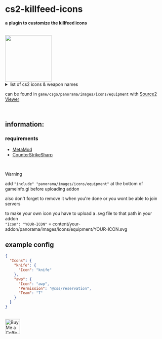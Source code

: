 # cs2-killfeed-icons
**a plugin to customize the killfeed icons**

<br>

<img src="https://github.com/user-attachments/assets/db91d07e-2550-4bf2-b5c2-e4a0f4002873" width="150">

<br>

<details>
<summary>list of cs2 icons & weapon names</summary>
ak47<br>
ammobox<br>
ammobox_threepack<br>
armor<br>
armor_helmet<br>
assaultsuit<br>
assaultsuit_helmet_only<br>
aug<br>
awp<br>
axe<br>
bayonet<br>
bizon<br>
breachcharge<br>
breachcharge_projectile<br>
bumpmine<br>
c4<br>
clothing_hands<br>
controldrone<br>
customplayer<br>
cz75a<br>
deagle<br>
decoy<br>
defuser<br>
disconnect<br>
diversion<br>
dronegun<br>
elite<br>
famas<br>
firebomb<br>
fists<br>
fiveseven<br>
flair0<br>
flashbang<br>
flashbang_assist<br>
frag_grenade<br>
g3sg1<br>
galilar<br>
glock<br>
grenadepack<br>
grenadepack2<br>
hammer<br>
healthshot<br>
heavy_armor<br>
hegrenade<br>
helmet<br>
hkp2000<br>
incgrenade<br>
inferno<br>
kevlar<br>
knife<br>
knife_bowie<br>
knife_butterfly<br>
knife_canis<br>
knife_cord<br>
knife_css<br>
knife_falchion<br>
knife_flip<br>
knife_gut<br>
knife_gypsy_jackknife<br>
knife_karambit<br>
knife_kukri<br>
knife_m9_bayonet<br>
knife_outdoor<br>
knife_push<br>
knife_skeleton<br>
knife_stiletto<br>
knife_survival_bowie<br>
knife_t<br>
knife_tactical<br>
knife_twinblade<br>
knife_ursus<br>
knife_widowmaker<br>
knifegg<br>
m4a1<br>
m4a1_silencer<br>
m4a1_silencer_off<br>
m249<br>
mac10<br>
mag7<br>
melee<br>
molotov<br>
mp5sd<br>
mp7<br>
mp9<br>
negev<br>
nova<br>
p90<br>
p250<br>
p2000<br>
planted_c4<br>
planted_c4_survival<br>
prop_exploding_barrel<br>
radarjammer<br>
revolver<br>
sawedoff<br>
scar20<br>
sg556<br>
shield<br>
smokegrenade<br>
snowball<br>
spanner<br>
spray0<br>
ssg08<br>
stomp_damage<br>
tablet<br>
tagrenade<br>
taser<br>
tec9<br>
tripwirefire<br>
tripwirefire_projectile<br>
ump45<br>
usp_silencer<br>
usp_silencer_off<br>
xm1014<br>
zone_repulsor<br>
</details>

can be found in `game/csgo/panorama/images/icons/equipment` with [Source2 Viewer](https://valveresourceformat.github.io/) <br>


<br>

## information:

### requirements
- [MetaMod](https://cs2.poggu.me/metamod/installation)
- [CounterStrikeSharp](https://github.com/roflmuffin/CounterStrikeSharp)

<br>

> [!WARNING]
> add `"include" "panorama/images/icons/equipment"` at the bottom of gameinfo.gi before uploading addon
>
> also don't forget to remove it when you're done or you wont be able to join servers

to make your own icon you have to upload a .svg file to that path in your addon <br>
`"Icon": "YOUR-ICON"` = content/your-addon/panorama/images/icons/equipment/YOUR-ICON.svg

## example config
```json
{
  "Icons": {
    "knife": {
      "Icon": "knife"
    },
    "awp": {
      "Icon": "awp",
      "Permission": "@css/reservation",
      "Team": "T"
    }
  }
}
```

<br> <a href="https://ko-fi.com/exkludera" target="blank"><img src="https://cdn.ko-fi.com/cdn/kofi5.png" height="48px" alt="Buy Me a Coffee at ko-fi.com"></a>
